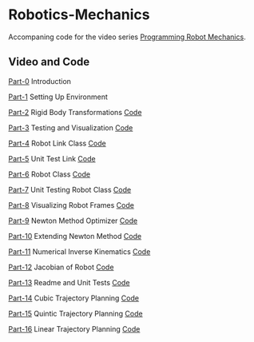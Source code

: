 # Robotics-Mechanics
Accompaning code for the video series [Programming Robot Mechanics](https://www.youtube.com/playlist?list=PL0sla3wvhSnaMfBNiC0vfKYZ2T2ZfIJj4).

## Video and Code

[Part-0](https://www.youtube.com/watch?v=J2qvFaVbkVc&list=PL0sla3wvhSnaMfBNiC0vfKYZ2T2ZfIJj4&index=1) Introduction

[Part-1](https://www.youtube.com/watch?v=XW3AX04_GTI&list=PL0sla3wvhSnaMfBNiC0vfKYZ2T2ZfIJj4&index=2) Setting Up Environment

[Part-2](https://www.youtube.com/watch?v=yUZznwKS1Lw&list=PL0sla3wvhSnaMfBNiC0vfKYZ2T2ZfIJj4&index=3) Rigid Body Transformations [Code](Part-2-Transformations)

[Part-3](https://www.youtube.com/watch?v=yUZznwKS1Lw&list=PL0sla3wvhSnaMfBNiC0vfKYZ2T2ZfIJj4&index=4) Testing and Visualization [Code](Part-3-TestingVisualization)

[Part-4](https://www.youtube.com/watch?v=yUZznwKS1Lw&list=PL0sla3wvhSnaMfBNiC0vfKYZ2T2ZfIJj4&index=5) Robot Link Class [Code](Part-4-RobotLink)

[Part-5](https://www.youtube.com/watch?v=yUZznwKS1Lw&list=PL0sla3wvhSnaMfBNiC0vfKYZ2T2ZfIJj4&index=6) Unit Test Link [Code](Part-5-UnitTestLink)

[Part-6](https://www.youtube.com/watch?v=yUZznwKS1Lw&list=PL0sla3wvhSnaMfBNiC0vfKYZ2T2ZfIJj4&index=7) Robot Class [Code](Part-6-RobotClass)

[Part-7](https://www.youtube.com/watch?v=yUZznwKS1Lw&list=PL0sla3wvhSnaMfBNiC0vfKYZ2T2ZfIJj4&index=8) Unit Testing Robot Class [Code](Part-7-UnitTestRobotClass)

[Part-8](https://www.youtube.com/watch?v=yUZznwKS1Lw&list=PL0sla3wvhSnaMfBNiC0vfKYZ2T2ZfIJj4&index=9) Visualizing Robot Frames [Code](Part-8-VisualizeRobotFrames)

[Part-9](https://www.youtube.com/watch?v=yUZznwKS1Lw&list=PL0sla3wvhSnaMfBNiC0vfKYZ2T2ZfIJj4&index=10) Newton Method Optimizer [Code](Part-9-NewtonMethod)

[Part-10](https://www.youtube.com/watch?v=yUZznwKS1Lw&list=PL0sla3wvhSnaMfBNiC0vfKYZ2T2ZfIJj4&index=11) Extending Newton Method [Code](Part-10-NewtonMethodVector)

[Part-11](https://www.youtube.com/watch?v=yUZznwKS1Lw&list=PL0sla3wvhSnaMfBNiC0vfKYZ2T2ZfIJj4&index=12) Numerical Inverse Kinematics [Code](Part-11-NumericalInverseKinematics)

[Part-12](https://www.youtube.com/watch?v=yUZznwKS1Lw&list=PL0sla3wvhSnaMfBNiC0vfKYZ2T2ZfIJj4&index=13) Jacobian of Robot [Code](Part-12-RobotJacobian)

[Part-13](https://www.youtube.com/watch?v=yUZznwKS1Lw&list=PL0sla3wvhSnaMfBNiC0vfKYZ2T2ZfIJj4&index=14) Readme and Unit Tests [Code](Part-13-ReadmeUnitTests)

[Part-14](https://www.youtube.com/watch?v=yUZznwKS1Lw&list=PL0sla3wvhSnaMfBNiC0vfKYZ2T2ZfIJj4&index=15) Cubic Trajectory Planning [Code](Part-14-CubicInterpolation)

[Part-15](https://www.youtube.com/watch?v=yUZznwKS1Lw&list=PL0sla3wvhSnaMfBNiC0vfKYZ2T2ZfIJj4&index=16) Quintic Trajectory Planning [Code](Part-15-QuinticInterpolation)

[Part-16](https://www.youtube.com/watch?v=yUZznwKS1Lw&list=PL0sla3wvhSnaMfBNiC0vfKYZ2T2ZfIJj4&index=17) Linear Trajectory Planning [Code](Part-16-LinearInterpolation)